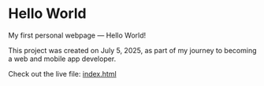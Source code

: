# Hello World

My first personal webpage — Hello World!

This project was created on July 5, 2025, as part of my journey to becoming a web and mobile app developer.  

Check out the live file: [index.html](index.html)